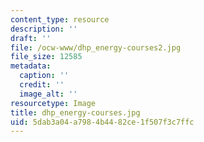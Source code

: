 ```yaml
---
content_type: resource
description: ''
draft: ''
file: /ocw-www/dhp_energy-courses2.jpg
file_size: 12585
metadata:
  caption: ''
  credit: ''
  image_alt: ''
resourcetype: Image
title: dhp_energy-courses.jpg
uid: 5dab3a04-a798-4b44-82ce-1f507f3c7ffc
---
```

